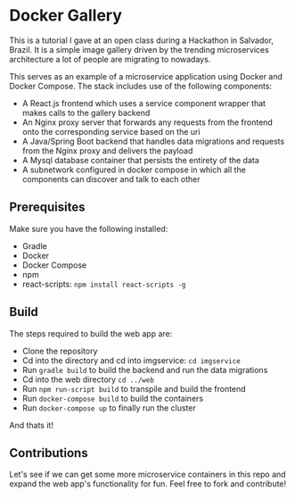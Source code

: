 # Docker Gallery

This is a tutorial I gave at an open class during a Hackathon in Salvador, Brazil. It is a simple image gallery driven by the trending microservices architecture a lot of people are migrating to nowadays.

This serves as an example of a microservice application using Docker and Docker Compose. The stack includes use of the following components:

- A React.js frontend which uses a service component wrapper that makes calls to the gallery backend
- An Nginx proxy server that forwards any requests from the frontend onto the corresponding service based on the uri
- A Java/Spring Boot backend that handles data migrations and requests from the Nginx proxy and delivers the payload
- A Mysql database container that persists the entirety of the data
- A subnetwork configured in docker compose in which all the components can discover and talk to each other

## Prerequisites

Make sure you have the following installed:

- Gradle
- Docker
- Docker Compose
- npm
- react-scripts: `npm install react-scripts -g`

## Build

The steps required to build the web app are:

- Clone the repository
- Cd into the directory and cd into imgservice: `cd imgservice`
- Run `gradle build` to build the backend and run the data migrations
- Cd into the web directory `cd ../web`
- Run `npm run-script build` to transpile and build the frontend 
- Run `docker-compose build` to build the containers
- Run `docker-compose up` to finally run the cluster

And thats it!

## Contributions
Let's see if we can get some more microservice containers in this repo and expand the web app's functionality for fun. Feel free to fork and contribute!
